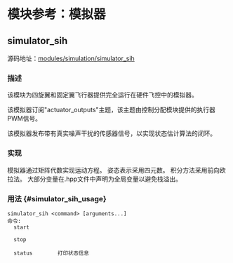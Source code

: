 # 模块参考：模拟器

## simulator_sih

源码地址：[modules/simulation/simulator_sih](https://github.com/PX4/PX4-Autopilot/tree/main/src/modules/simulation/simulator_sih)

### 描述
该模块为四旋翼和固定翼飞行器提供完全运行在硬件飞控中的模拟器。

该模拟器订阅"actuator_outputs"主题，该主题由控制分配模块提供的执行器PWM信号。

该模拟器发布带有真实噪声干扰的传感器信号，以实现状态估计算法的闭环。

### 实现
模拟器通过矩阵代数实现运动方程。
姿态表示采用四元数。
积分方法采用前向欧拉法。
大部分变量在.hpp文件中声明为全局变量以避免栈溢出。

### 用法 {#simulator_sih_usage}

```
simulator_sih <command> [arguments...]
命令:
  start

  stop

  status        打印状态信息
```
